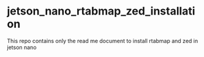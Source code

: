 # jetson_nano_rtabmap_zed_installation
This repo contains only the read me document to install rtabmap and zed in jetson nano
